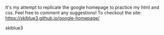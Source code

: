 It's my attempt to replicate the google homepage to practice my html and css.
Feel free to comment any suggestions!
To checkout the site: https://skiblue3.github.io/google-homepage/

skiblue3
